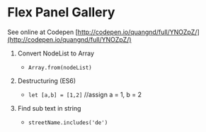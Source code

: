 # Flex Panel Gallery

See online at Codepen [http://codepen.io/quangnd/full/YNOZpZ/](http://codepen.io/quangnd/full/YNOZpZ/)

1. Convert NodeList to Array

	* `Array.from(nodeList)` 

2. Destructuring (ES6)

	* `let [a,b] = [1,2]`  //assign a = 1, b = 2 

3. Find sub text in string

    * `streetName.includes('de')` 